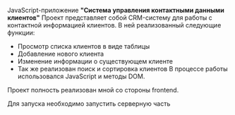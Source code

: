 JavaScript-приложение **"Система управления контактными данными клиентов"**
Проект представляет собой CRM-систему для работы с контактной информацией клиентов.
В ней реализованный следующие функции:
- Просмотр списка клиентов в виде таблицы
- Добавление нового клиента
- Изменение информации о существующем клиенте
- Так же реализован поиск и сортировка клиентов
В процессе работы использовался JavaScript и методы DOM.

Проект полность реализован мной со стороны frontend. 

Для запуска необходимо запустить серверную часть 
